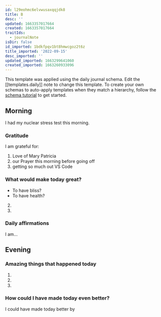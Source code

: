 ```yaml
---
id: l29eohmc6elvwusaxqqjdk8
title: B
desc: ''
updated: 1663357017664
created: 1663357017664
traitIds:
  - journalNote
isDir: false
id_imported: 1bdkfpqv1bt8hmwcgoz2t6z
title_imported: '2022-09-15'
desc_imported: ''
updated_imported: 1663299641060
created_imported: 1663260933096
---
```

This template was applied using the daily journal schema. Edit the [[templates.daily]] note to change this template.
To create your own schemas to auto-apply templates when they match a hierarchy, follow the [schema tutorial](https://blog.dendron.so/notes/P1DL2uXHpKUCa7hLiFbFA/) to get started.

<!--
Based on the journaling method created by Intelligent Change:
- [Intelligent Change: Our Story](https://www.intelligentchange.com/pages/our-story)
- [The Five Minute Journal](https://www.intelligentchange.com/products/the-five-minute-journal)
-->

## Morning

I had my nuclear stress test this morning.

### Gratitude

I am grateful for:

1. Love of Mary Patricia
2. our Prayer this morning before going off
3. getting so much out VS Code

### What would make today great?

- To have bliss?
- To have health?
2.
3.

### Daily affirmations

I am...

## Evening

<!-- Fill out this section before going to sleep, reflecting on your day -->

### Amazing things that happened today

1.
2.
3.

### How could I have made today even better?

I could have made today better by
